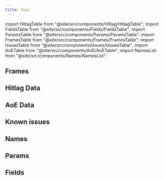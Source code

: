 ```yaml
---
title: Sayu
---
```


import HitlagTable from "@site/src/components/Hitlag/HitlagTable";
import FieldsTable from "@site/src/components/Fields/FieldsTable";
import ParamsTable from "@site/src/components/Params/ParamsTable";
import FramesTable from "@site/src/components/Frames/FramesTable";
import IssuesTable from "@site/src/components/Issues/IssuesTable";
import AoETable from "@site/src/components/AoE/AoETable";
import NamesList from "@site/src/components/Names/NamesList";

## Frames

<FramesTable item_key="sayu" />

## Hitlag Data

<HitlagTable item_key="sayu" />

## AoE Data

<AoETable item_key="sayu" />

## Known issues

<IssuesTable item_key="sayu" />

## Names

<NamesList item_key="sayu" />

## Params

<ParamsTable item_key="sayu" />

## Fields

<FieldsTable item_key="sayu" />
